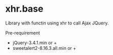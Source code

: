 # xhr.base

Library with functin using xhr to call Ajax JQuery.

Pre-requirement
* jQuery-3.4.1.min or +
* sweetalert2-8.16.3.all.min or +
